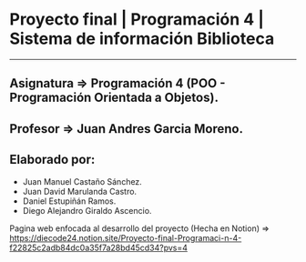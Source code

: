 # Proyecto final |  Programación 4 | Sistema de información Biblioteca
---

## Asignatura ⇒ Programación 4 (POO - Programación Orientada a Objetos).

## Profesor ⇒ **Juan Andres Garcia Moreno.**

## Elaborado por:

- Juan Manuel Castaño Sánchez.
- Juan David Marulanda Castro.
- Daniel Estupiñán Ramos.
- Diego Alejandro Giraldo Ascencio.


Pagina web enfocada al desarrollo del proyecto (Hecha en Notion) => https://diecode24.notion.site/Proyecto-final-Programaci-n-4-f22825c2adb84dc0a35f7a28bd45cd34?pvs=4